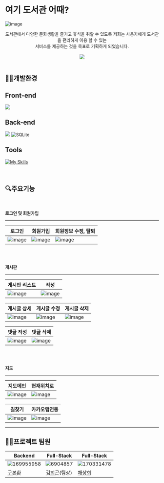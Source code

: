 # 여기 도서관 어때?

![image](https://github.com/user-attachments/assets/60c63445-252d-43b6-9f11-b29d98f11678)
<div align="center">
도서관에서 다양한 문화생활을 즐기고 휴식을 취할 수 있도록 저희는 사용자에게 도서관을 편리하게 이용 할 수 있는<br/>
서비스를 제공하는 것을 목표로 기획하게 되었습니다.<br/><br/>

<img src="https://img.shields.io/badge/프로젝트 기간-2024.07.01~2022.07.05-green?style=flat&logo=&logoColor=white" />
</div>
<br/>

## 👨‍💻개발환경

## Front-end
<img src="https://img.shields.io/badge/kakaomap-E8C324?style=for-the-badge&logo=kakaomap&logoColor=white">

## Back-end
<img src="https://img.shields.io/badge/springboot-6DB33F?style=for-the-badge&logo=springboot&logoColor=white"> ![SQLite](https://img.shields.io/badge/sqlite-%2307405e.svg?style=for-the-badge&logo=sqlite&logoColor=white) 

## Tools

[![My Skills](https://skillicons.dev/icons?i=github&theme=light)](https://skillicons.dev)
<br/><br/><br/>

## 🔍주요기능
<br/>

**로그인 및 회원가입**

---

|로그인|회원가입|회원정보 수정, 탈퇴|
|------|--------|--------------------|
|![image](https://github.com/user-attachments/assets/49a58301-532e-42d4-9d50-4e82e1327142)|![image](https://github.com/user-attachments/assets/1a951726-d8a7-47b1-89de-3bc65b96baa9)|![image](https://github.com/user-attachments/assets/300d3399-9ad5-4eba-8d2b-90e9fd5fa873)|

<br/><br/>

**게시판**

---

|게시판 리스트|작성|
|-------------|-----|
|![image](https://github.com/user-attachments/assets/6748c65d-b17c-4c5b-8c85-8f35e6e6f0a9)|![image](https://github.com/user-attachments/assets/ab31d883-05b8-41ca-8f6c-5ae4438b0514)|

|게시글 상세|게시글 수정|게시글 삭제|
|----|-------------------|-----------|
|![image](https://github.com/user-attachments/assets/82fcdab8-67ca-4f1f-b95d-36395a85ef2f)|![image](https://github.com/user-attachments/assets/686189b6-783e-42ed-a657-33b1138eb3a1)|![image](https://github.com/user-attachments/assets/3f083463-bd43-49a0-acc8-d0a23f06b95f)|

|댓글 작성|댓글 삭제|
|--------|-----------|
|![image](https://github.com/user-attachments/assets/c0e80778-92c9-4681-8fe0-b42d58720d8f)|![image](https://github.com/user-attachments/assets/1bcd7ac0-ecc9-4e2e-b970-03f05ffc2b42)|

<br/><br/>

**지도**

---

|지도메인|현재위치로|
|--------|----------|
|![image](https://github.com/user-attachments/assets/2060e536-ac94-4064-bac8-3413974dcbc4)|![image](https://github.com/user-attachments/assets/d9ec76d3-6db3-4988-adb9-501dce7c9151)|

|길찾기|카카오맵연동|
|------|-------------|
|![image](https://github.com/user-attachments/assets/6fcc9181-47f9-4a43-a55b-e8147a770541)|![image](https://github.com/user-attachments/assets/3cd0bb0e-2807-4c06-b1e1-2b5ed9cae19d)|

---

## 💁‍♂️프로젝트 팀원
|Backend|Full-Stack|Full-Stack|
|----------------|-------------------|-------------------|
|![169955958](https://github.com/user-attachments/assets/d76d0369-1cea-4a8b-9295-c31284d8bc4a)|![6904857](https://github.com/user-attachments/assets/54bb40bc-035c-4726-869f-231acd0decaf)|![170331478](https://github.com/user-attachments/assets/6a067415-3b5c-4422-9f86-b82595be044d)|
|[구본환](https://github.com/Falin4789)|[김희곤](https://github.com/kimhuigon)(팀장)|[채상희](https://github.com/ChaeSangHee)|

